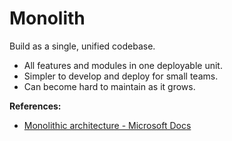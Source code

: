 # Monolith

Build as a single, unified codebase.

- All features and modules in one deployable unit.
- Simpler to develop and deploy for small teams.
- Can become hard to maintain as it grows.

**References:**
- [Monolithic architecture - Microsoft Docs](https://learn.microsoft.com/en-us/dotnet/architecture/modern-web-apps-azure/common-web-application-architectures#monolithic-architecture)
